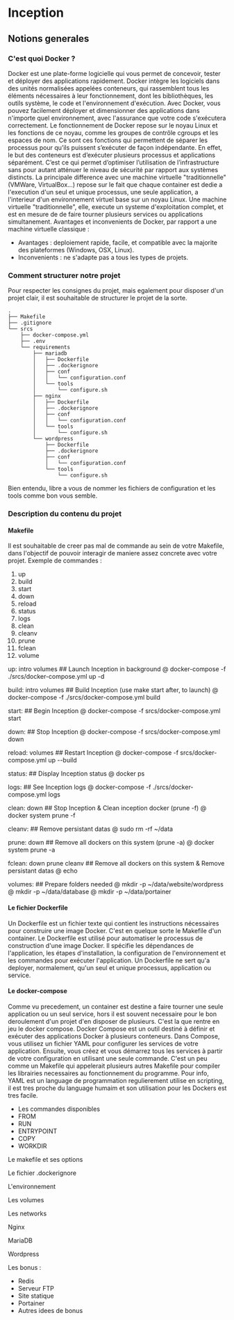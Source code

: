 # Inception

## Notions generales

### C'est quoi Docker ?
Docker est une plate-forme logicielle qui vous permet de concevoir, tester et déployer des applications rapidement. Docker intègre les logiciels dans des unités normalisées appelées conteneurs, qui rassemblent tous les éléments nécessaires à leur fonctionnement, dont les bibliothèques, les outils système, le code et l'environnement d'exécution. Avec Docker, vous pouvez facilement déployer et dimensionner des applications dans n'importe quel environnement, avec l'assurance que votre code s'exécutera correctement.
Le fonctionnement de Docker repose sur le noyau Linux et les fonctions de ce noyau, comme les groupes de contrôle cgroups et les espaces de nom. Ce sont ces fonctions qui permettent de séparer les processus pour qu’ils puissent s’exécuter de façon indépendante.
En effet, le but des conteneurs est d’exécuter plusieurs processus et applications séparément. C’est ce qui permet d’optimiser l’utilisation de l’infrastructure sans pour autant atténuer le niveau de sécurité par rapport aux systèmes distincts.
La principale difference avec une machine virtuelle "traditionnelle" (VMWare, VirtualBox...) repose sur le fait que chaque container est dedie a l'execution d'un seul et unique processus, une seule application, a l'interieur d'un environnement virtuel base sur un noyau Linux. Une machine virtuelle "traditionnelle", elle, execute un systeme d'exploitation complet, et est en mesure de de faire tourner plusieurs services ou applications simultanement.
Avantages et inconvenients de Docker, par rapport a une machine virtuelle classique :
- Avantages : deploiement rapide, facile, et compatible avec la majorite des plateformes (Windows, OSX, Linux).
- Inconvenients : ne s'adapte pas a tous les types de projets.

### Comment structurer notre projet
Pour respecter les consignes du projet, mais egalement pour disposer d'un projet clair, il est souhaitable de structurer le projet de la sorte.
```
.
├── Makefile
├── .gitignore
└── srcs
    ├── docker-compose.yml
    ├── .env
    └── requirements
        ├── mariadb
        │   ├── Dockerfile
        │   ├── .dockerignore
        │   ├── conf
        │   │   └── configuration.conf
        │   └── tools
        │       └── configure.sh
        ├── nginx
        │   ├── Dockerfile
        │   ├── .dockerignore
        │   ├── conf
        │   │   └── configuration.conf
        │   └── tools
        │       └── configure.sh
        └── wordpress
            ├── Dockerfile
            ├── .dockerignore
            ├── conf
            │   └── configuration.conf
            └── tools
                └── configure.sh
```
Bien entendu, libre a vous de nommer les fichiers de configuration et les tools comme bon vous semble.

### Description du contenu du projet

#### Makefile
Il est souhaitable de creer pas mal de commande au sein de votre Makefile, dans l'objectif de pouvoir interagir de maniere assez concrete avec votre projet. Exemple de commandes :

1. up 
2. build
3. start
4. down
5. reload
6. status
7. logs
8. clean
9. cleanv
10. prune
11. fclean
12. volume

up: intro volumes ## Launch Inception in background
	@ docker-compose -f ./srcs/docker-compose.yml up -d

build: intro volumes ## Build Inception (use make start after, to launch)
	@ docker-compose -f ./srcs/docker-compose.yml build

start: ## Begin Inception
	@ docker-compose -f srcs/docker-compose.yml start

down: ## Stop Inception
	@ docker-compose -f srcs/docker-compose.yml down

reload: volumes ## Restart Inception
	@ docker-compose -f srcs/docker-compose.yml up --build

status: ## Display Inception status
	@ docker ps

logs: ## See Inception logs
	@ docker-compose -f ./srcs/docker-compose.yml logs

clean: down ## Stop Inception & Clean inception docker (prune -f)
	@ docker system prune -f

cleanv: ## Remove persistant datas
	@ sudo rm -rf ~/data

prune: down ## Remove all dockers on this system (prune -a)
	@ docker system prune -a

fclean: down prune cleanv ## Remove all dockers on this system & Remove persistant datas
	@ echo

volumes: ## Prepare folders needed
	@ mkdir -p ~/data/website/wordpress
	@ mkdir -p ~/data/database
	@ mkdir -p ~/data/portainer



#### Le fichier Dockerfile
Un Dockerfile est un fichier texte qui contient les instructions nécessaires pour construire une image Docker. C'est en quelque sorte le Makefile d'un container.
Le Dockerfile est utilisé pour automatiser le processus de construction d'une image Docker. Il spécifie les dépendances de l'application, les étapes d'installation, la configuration de l'environnement et les commandes pour exécuter l'application.
Un Dockerfile ne sert qu'a deployer, normalement, qu'un seul et unique processus, application ou service.

#### Le docker-compose
Comme vu precedement, un container est destine a faire tourner une seule application ou un seul service, hors il est souvent necessaire pour le bon deroulement d'un projet d'en disposer de plusieurs. C'est la que rentre en jeu le docker compose.
Docker Compose est un outil destiné à définir et exécuter des applications Docker à plusieurs conteneurs. Dans Compose, vous utilisez un fichier YAML pour configurer les services de votre application. Ensuite, vous créez et vous démarrez tous les services à partir de votre configuration en utilisant une seule commande. C'est un peu comme un Makefile qui appelerait plusieurs autres Makefile pour compiler les librairies necessaires au fonctionnement du programme.
Pour info, YAML est un language de programmation regulierement utilise en scripting, il est tres proche du language humaim et son utilisation pour les Dockers est tres facile.


- Les commandes disponibles
- FROM
- RUN
- ENTRYPOINT
- COPY
- WORKDIR



Le makefile et ses options

Le fichier .dockerignore

L'environnement

Les volumes

Les networks

Nginx

MariaDB

Wordpress

Les bonus :
- Redis
- Serveur FTP
- Site statique
- Portainer
- Autres idees de bonus
